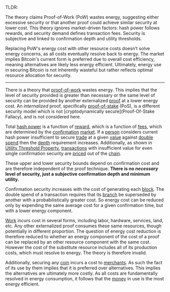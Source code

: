 TLDR:

The theory claims Proof-of-Work (PoW) wastes energy, suggesting either excessive security or that another proof could achieve similar security at lower cost. This theory ignores market-driven factors: hash power follows rewards, and security demand defines transaction fees. Security is subjective and linked to confirmation depth and utility thresholds.

Replacing PoW's energy cost with other resource costs doesn’t solve energy concerns, as all costs eventually resolve back to energy. The market implies Bitcoin's current form is preferred due to overall cost efficiency, meaning alternatives are likely less energy efficient. Ultimately, energy use in securing Bitcoin is not inherently wasteful but rather reflects optimal resource allocation for security.

--------

There is a theory that [proof-of-work](Glossary#proof-of-work) wastes energy. This implies that the level of security provided is greater than necessary or the same level of security can be provided by another externalized [proof](Glossary#proof) at a lower energy cost. An *internalized* proof, specifically [proof-of-stake](https://wikipedia.org/wiki/Proof-of-stake) (PoS), is a different security model which is not [cryptodynamically secure](Proof-Of-Stake Fallacy), and is not considered here.

Total [hash power](Glossary#hash-power) is a function of [reward](Glossary#reward), which is a function of [fees](Glossary#fee), which are determined by the [confirmation](Glossary#confirmation) [market](Glossary#market). If a [person](Glossary#person) considers current hash power insufficient to secure [trade](Glossary#trade) at a given [value](Glossary#value) against [double spend](Glossary#double-spend) then the [depth](Glossary#depth) requirement increases. Additionally, as shown in [Utility Threshold Property](Utility-Threshold-Property), [transactions](Glossary#transaction) with insufficient value for even single confirmation security are [priced](Glossary#price) out of the [chain](Glossary#chain).

These upper and lower security bounds depend on confirmation cost and are therefore independent of the proof technique. **There is no *necessary* level of security, just a subjective confirmation depth and minimum utility.**

Confirmation security increases with the cost of generating each [block](Glossary#block). The double spend of a transaction requires that its [branch](Glossary#branch) be superseded by another with a probabilistically greater cost. So energy cost can be reduced only by expending the same average cost for a given confirmation time, but with a lower energy component.

[Work](Glossary#work) incurs cost in several forms, including labor, hardware, services, land, etc. Any other externalized proof consumes these same resources, though potentially in different proportion. The question of energy cost reduction is therefore reduced to whether an energy component of the cost of a proof can be replaced by an other resource component with the same cost. However the cost of the substitute resource includes all of its production costs, which must resolve to energy. The theory is therefore invalid.

Additionally, securing any [coin](Glossary#coin) incurs a cost to [merchants](Glossary#merchant). As such the fact of its use by them implies that it is preferred over alternatives. This implies the alternatives are ultimately more costly. As all costs are fundamentally resolved in energy consumption, it follows that the [money](Money-Taxonomy) in use is the most energy efficient.
